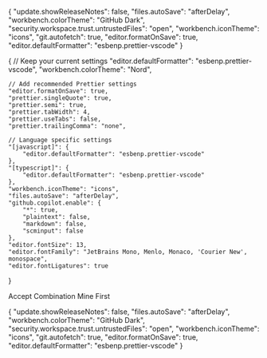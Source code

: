 <!-- Meu json -->
{ 
    "update.showReleaseNotes": false,
    "files.autoSave": "afterDelay",
    "workbench.colorTheme": "GitHub Dark",
    "security.workspace.trust.untrustedFiles": "open",
    "workbench.iconTheme": "icons",
    "git.autofetch": true,
    "editor.formatOnSave": true,
    "editor.defaultFormatter": "esbenp.prettier-vscode"
}

<!-- Json Prettier -->

{
    // Keep your current settings
    "editor.defaultFormatter": "esbenp.prettier-vscode",
    "workbench.colorTheme": "Nord",

    // Add recommended Prettier settings
    "editor.formatOnSave": true,
    "prettier.singleQuote": true,
    "prettier.semi": true,
    "prettier.tabWidth": 4,
    "prettier.useTabs": false,
    "prettier.trailingComma": "none",

    // Language specific settings
    "[javascript]": {
        "editor.defaultFormatter": "esbenp.prettier-vscode"
    },
    "[typescript]": {
        "editor.defaultFormatter": "esbenp.prettier-vscode"
    },
    "workbench.iconTheme": "icons",
    "files.autoSave": "afterDelay",
    "github.copilot.enable": {
        "*": true,
        "plaintext": false,
        "markdown": false,
        "scminput": false
    },
    "editor.fontSize": 13,
    "editor.fontFamily": "JetBrains Mono, Menlo, Monaco, 'Courier New', monospace",
    "editor.fontLigatures": true
}

Accept Combination Mine First

{
    "update.showReleaseNotes": false,
    "files.autoSave": "afterDelay",
    "workbench.colorTheme": "GitHub Dark",
    "security.workspace.trust.untrustedFiles": "open",
    "workbench.iconTheme": "icons",
    "git.autofetch": true,
    "editor.formatOnSave": true,
    "editor.defaultFormatter": "esbenp.prettier-vscode"
}